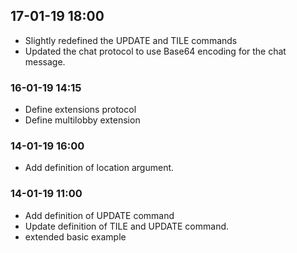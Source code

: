 ## 17-01-19 18:00
- Slightly redefined the UPDATE and TILE commands
- Updated the chat protocol to use Base64 encoding for the chat message.

### 16-01-19 14:15
- Define extensions protocol
- Define multilobby extension

### 14-01-19 16:00
- Add definition of location argument.

### 14-01-19 11:00  
- Add definition of UPDATE command
- Update definition of TILE and UPDATE command.
- extended basic example
